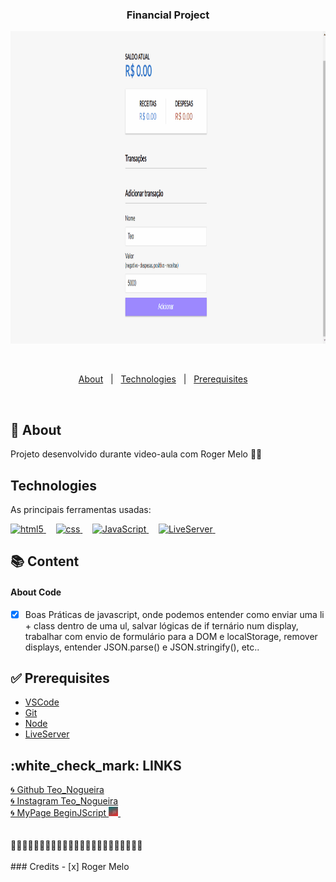 <div align="center" id="top">
  <h3>Financial Project</h3>
  <img height="500" src="https://github.com/TeoNogueira/Financial-Project/blob/master/App_Financial.gif">

  &#xa0;

</div>

<p align="center">
  <a href="#:dart:">About</a> &#xa0; | &#xa0;
  <a href="#Technologies">Technologies</a> &#xa0; | &#xa0;
  <a href="#:white_check_mark:">Prerequisites</a> &#xa0;  &#xa0;

</p>

<br>

## :dart: About ##

Projeto desenvolvido durante video-aula com Roger Melo 🚀💜

## Technologies ##

As principais ferramentas usadas:

<a href="">
  <img width="50" title="html5" alt="html5" src="https://logodownload.org/wp-content/uploads/2016/10/html5-logo.png">
</a> &#xa0; &#xa0;

<a href="">
  <img width="50" title="css" alt="css" src="https://img-premium.flaticon.com/png/512/25/25462.png?token=exp=1621274085~hmac=a7f2d6204f130c1a8f6c74d73573c9e9">
</a> &#xa0; &#xa0;

<a href="">
  <img width="50" title="JavaScript" alt="JavaScript" src="https://upload.wikimedia.org/wikipedia/commons/9/99/Unofficial_JavaScript_logo_2.svg">
</a> &#xa0; &#xa0;

<a href="https://marketplace.visualstudio.com/items?itemName=ritwickdey.LiveServer">
  <img width="60" title="LiveServer" alt="LiveServer" src="https://ritwickdey.gallerycdn.vsassets.io/extensions/ritwickdey/liveserver/5.6.1/1555497731217/Microsoft.VisualStudio.Services.Icons.Default">
</a> &#xa0; &#xa0;

## 📚 Content
#### About Code

- [x] Boas Práticas de javascript, onde podemos entender como enviar uma li + class dentro de uma ul, salvar lógicas de if ternário num display, trabalhar com envio de formulário para a DOM e localStorage,
remover displays, entender JSON.parse() e JSON.stringify(), etc..

## :white_check_mark: Prerequisites ##

- [VSCode](https://code.visualstudio.com/)
- [Git](https://git-scm.com)
- [Node](https://nodejs.org/en/)
- [LiveServer](https://marketplace.visualstudio.com/items?itemName=ritwickdey.LiveServer)
 <div class="links">  
<h2>:white_check_mark: LINKS </h2>
<a href="https://github.com/TeoNogueira">🌀 Github Teo_Nogueira</a><br/>
<a href="https://instagram.com/teo_nogueira">🌀 Instagram Teo_Nogueira</a><br/>
  <a href="https://www.instagram.com/beginjscript/">🌀 MyPage BeginJScript   <a href="">
   <img width="15" title="Socket.io" alt="" src="https://github.com/TeoNogueira/Api-pokemons-project/blob/master/jsa.png">
</a> &#xa0; &#xa0;</a><br/>
  


<br/>
<br/>


</div>
<div>📌📌📌📌📌📌📌📌📌📌📌📌📌📌📌📌📌📌📌📌📌📌📌 </div>
<br/>
### Credits
- [x] Roger Melo
